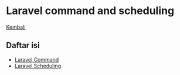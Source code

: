 # Laravel command and scheduling

[Kembali](../readme.md)

## Daftar isi

- [Laravel Command](laravel-command.md)
- [Laravel Scheduling](laravel-scheduling.md)
